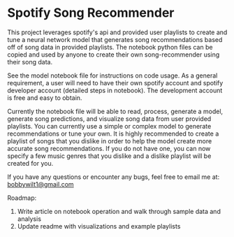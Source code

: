 # Spotify Song Recommender
This project leverages spotify's api and provided user playlists to create and tune a neural network model that generates song recommendations based off of song data in provided playlists.  The notebook python files can be copied and used by anyone to create their own song-recommender using their song data.

See the model notebook file for instructions on code usage.  As a general requirement, a user will need to have their own spotify account and spotify developer account (detailed steps in notebook).  The development account is free and easy to obtain.

Currently the notebook file will be able to read, process, generate a model, generate song predictions, and visualize song data from user provided playlists.  You can currently use a simple or complex model to generate recommendations or tune your own.  It is highly recommended to create a playlist of songs that you dislike in order to help the model create more accurate song recommendations.  If you do not have one, you can now specify a few music genres that you dislike and a dislike playlist will be created for you.

If you have any questions or encounter any bugs, feel free to email me at: bobbywilt1@gmail.com

Roadmap:
1. Write article on notebook operation and walk through sample data and analysis
2. Update readme with visualizations and example playlists
